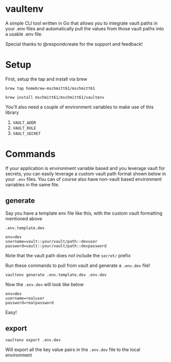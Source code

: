 # vaultenv
A simple CLI tool written in Go that allows you to integrate vault paths in your .env files and automatically pull the values from those vault paths into a usable .env file.

Special thanks to @respondcreate for the support and feedback!

# Setup
First, setup the tap and install via brew

```
brew tap homebrew-mschmitt61/mschmitt61

brew install mschmitt61/mschmitt61/vaultenv
```

You'll also need a couple of environment variables to make use of this library
   1. `VAULT_ADDR`
   2. `VAULT_ROLE`
   3. `VAULT_SECRET`

# Commands
If your application is environment variable based and you leverage vault for secrets, you can easily leverage a custom vault path format shown below in your `.env` files. You can of course also have non-vault based environment variables in the same file.

## generate

Say you have a template env file like this, with the custom vault formatting mentioned above

`.env.template.dev`
```
env=dev
username=vault::your/vault/path::devuser
password=vault::your/vault/path::devpassword
```

Note that the vault path does *not* include the `secret/` prefix

Run these commands to pull from vault and generate a `.env.dev` file!
```
vaultenv generate .env.template.dev .env.dev
```

Now the `.env.dev` will look like below

```
env=dev
username=realuser
password=realpassword
```

Easy!

## export
```
vaultenv export .env.dev
```

Will export all the key value pairs in the `.env.dev` file to the local environment
